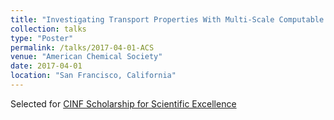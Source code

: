 ```yaml
---
title: "Investigating Transport Properties With Multi-Scale Computable Mesh Models from Heterogeneous Structural Datasets"
collection: talks
type: "Poster"
permalink: /talks/2017-04-01-ACS
venue: "American Chemical Society"
date: 2017-04-01
location: "San Francisco, California"
---
```


Selected for [CINF Scholarship for Scientific Excellence](http://www.acscinf.org/content/scientific-excellence)